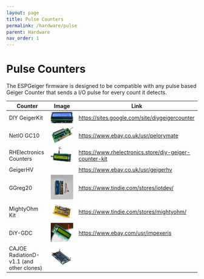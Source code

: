 ```yaml
---
layout: page
title: Pulse Counters
permalink: /hardware/pulse
parent: Hardware
nav_order: 1
---
```


# Pulse Counters

The ESPGeiger firmware is designed to be compatible with any pulse based Geiger Counter that sends a I/O pulse for every count it detects.

| Counter | Image | Link |
|---|---|---|
DIY GeigerKit | ![DIY GeigerKit](img/diygeiger.jpg#img-thumbnail) | https://sites.google.com/site/diygeigercounter
NetIO GC10 | ![NetIO GC10](img/gc10.jpg#img-thumbnail) | https://www.ebay.co.uk/usr/pelorymate
RHElectronics Counters | ![RH-K-GK-2-A](img/RH-K-GK-2-A.jpg#img-thumbnail) | https://www.rhelectronics.store/diy-geiger-counter-kit
GeigerHV | | https://www.ebay.co.uk/usr/geigerhv
GGreg20 | ![GGreg20](img/ggreg.jpg#img-thumbnail) | https://www.tindie.com/stores/iotdev/
MightyOhm Kit | ![MightyOhm](img/mightyohm.jpg#img-thumbnail) | https://www.tindie.com/stores/mightyohm/
DiY-GDC | ![MightyOhm](img/DiY-GDC.jpg#img-thumbnail) | https://www.ebay.com/usr/impexeris
CAJOE RadiationD-v1.1 (and other clones) | ![CAJOE RadiationD-v1.1](img/cajoev11.jpg#img-thumbnail) |
